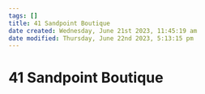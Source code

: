 ```yaml
---
tags: []
title: 41 Sandpoint Boutique
date created: Wednesday, June 21st 2023, 11:45:19 am
date modified: Thursday, June 22nd 2023, 5:13:15 pm
---
```


# 41 Sandpoint Boutique
